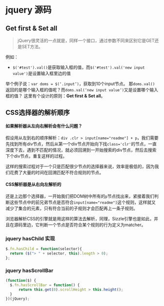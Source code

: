 # jquery 源码 


## Get first & Set all
>jQuery很灵活的一点就是，同样一个接口，通过参数不同来区别它是GET还是SET方法。

例如：
-	`$('#test').val()`是获取输入框的值，而`$('#test').val('new input value')`是设置输入框里边的值


举个例子说：`var doms = $(‘.input’)`，获取到10个input节点。
那`doms.val()`返回的是哪个输入框的值呢？而`doms.val(‘new input value’)`又是设置哪个输入框的值？
这里有个设计的原则：**Get first & Set all**。


## CSS选择器的解析顺序 
#### 如果解析器从左向右解析会有什么问题？
假设用从左到右的顺序解析：`div .clr > input[name="readme"] + p`，我们需要先找到所有div节点，然后从第一个div节点开始向下找`class='clr'`的节点，一直深度下去，遇到不匹配的情况，就必须回溯到一开始搜索的div节点，然后去搜索下个div节点，重复这样的过程。

这样的搜索过程对于一个只是匹配很少节点的选择器来说，效率是极低的，因为我们花费了大量的时间在回溯匹配不符合规则的节点。
#### CSS解析器是从右向左解析的
还是上边那个选择器，一开始我们把DOM树中所有的`p`节点找出来，紧接着我们判断这些节点中的前兄弟节点是否符合`input[name="readme"]`这个规则，这样就又减少了集合的元素，只有符合当前的子规则才会匹配再上一条子规则。

浏览器解析CSS的引擎就是用这样的算法去解析，同理，Sizzle引擎也是如此，并且在源码里边，它判断一个节点是否符合某个规则的行为定义为matcher。


### jquery hasChild 实现
```js
$.fn.hasChild = function(selector){
  return ($("> " + selector, this).length > 0);
};
```
### jquery hasScrollBar 

```js
(function($) {
  $.fn.hasScrollBar = function() {
      return this.get(0).scrollHeight > this.height();
  }
})(jQuery);
```          
